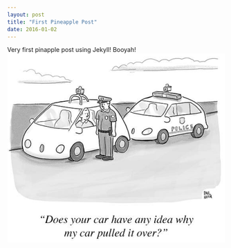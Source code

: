 ```yaml
---
layout: post
title: "First Pineapple Post"
date: 2016-01-02
---
```


Very first pinapple post using Jekyll! Booyah!
![My image test](/_img/yourcarmycar.jpg)
